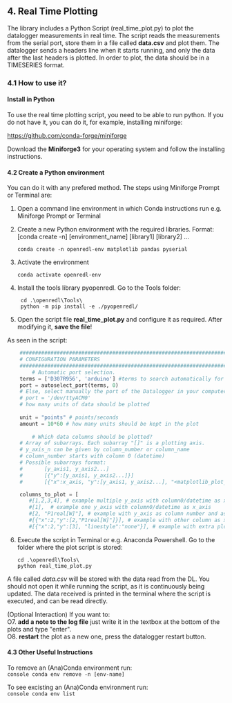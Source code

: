 ## 4. Real Time Plotting

The library includes a Python Script (real_time_plot.py) to plot the datalogger measurements in real time. The script reads the measurements from the serial port, store them in a file called **data.csv** and plot them.
The datalogger sends a headers line when it starts running, and only the data after the last headers is plotted.
In order to plot, the data should be in a TIMESERIES format.

### 4.1 How to use it?

#### Install in Python
To use the real time plotting script, you need to be able to run python.
If you do not have it, you can do it, for example, installing miniforge:

https://github.com/conda-forge/miniforge

Download the **Miniforge3** for your operating system and follow the installing instructions.


#### 4.2 Create a Python environment
You can do it with any prefered method. The steps using Miniforge Prompt or Terminal are:
1. Open a command line environment in which Conda instructions run e.g. Miniforge Prompt or Terminal
2. Create a new Python environment with the required libraries.
    Format: [conda create -n] [environment_name] [library1] [library2] …
    ```console
    conda create -n openredl-env matplotlib pandas pyserial
    ```
3. Activate the environment
    ```console
    conda activate openredl-env
    ```
4. Install the tools library pyopenredl.
    Go to the Tools folder:
   ```console
    cd .\openredl\Tools\
    python -m pip install -e ./pyopenredl/
    ```

5. Open the script file **real_time_plot.py** and configure it as required. After modifying it, **save the file**!
    
As seen in the script:

```python
    ##########################################################################
    # CONFIGURATION PARAMETERS
    ##########################################################################<br/>
        # Automatic port selection.
    terms = ['D307R956', 'arduino'] #terms to search automatically for a port.
    port = autoselect_port(terms, 0)
    # Else, select manually the port of the Datalogger in your computers
    # port = '/dev/ttyACM0'
    # how many units of data should be plotted
    
    unit = "points" # points/seconds
    amount = 10*60 # how many units should be kept in the plot
    
        # Which data columns should be plotted?
    # Array of subarrays. Each subarray "[]" is a plotting axis.
    # y_axis_n can be given by column_number or column_name
    # column_number starts with column 0 (datetime)
    # Possible subarrays format:
    #       [y_axis1, y_axis2...]
    #       [{"y":[y_axis1, y_axis2...]}]
    #       [{"x":x_axis, "y":[y_axis1, y_axis2...], "<matplotlib_plot_kwd:value}]

    columns_to_plot = [
       #[1,2,3,4], # example multiple y_axis with column0/datetime as x_axis
       #[1],  # example one y_axis with column0/datetime as x_axis
       #[2, "P1real[W]"], # example with y_axis as column number and as column_name
       #[{"x":2,"y":[2,"P1real[W]"]}], # example with other column as x _axis
       #[{"x":2,"y":[3], "linestyle":"none"}], # example with extra plot kwd,
```

    
6. Execute the script in Terminal or e.g. Anaconda Powershell.
    Go to the folder where the plot script is stored:
    ```console
    cd .\openredl\Tools\
    python real_time_plot.py
    ```
A file called _data.csv_ will be stored with the data read from the DL. You should not open it while running the script, as it is continuously being updated.
The data received is printed in the terminal where the script is executed, and can be read directly.

(Optional Interaction)
If you want to:<br/>
O7. **add a note to the log file** just write it in the textbox at the bottom of the plots and type "enter".<br/>
O8. **restart** the plot as a new one, press the datalogger restart button.


#### 4.3 Other Useful Instructions
To remove an (Ana)Conda environment run:<br/>
    ```console
    conda env remove -n [env-name]
    ```

To see excisting an (Ana)Conda environment run:<br/>
    ```console
    conda env list
    ```


